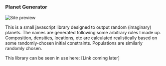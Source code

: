 ### Planet Generator

![Site preview](http://stuff.karantza.org/planets/site.png)

This is a small javascript library designed to output random (imaginary) planets. The names are generated following some arbitrary rules I made up. Composition, densities, locations, etc are calculated realistically based on some randomly-chosen initial constraints. Populations are similarly randomly chosen.

This library can be seen in use here: [Link coming later]

